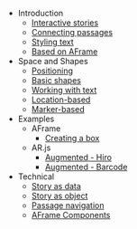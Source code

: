 * Introduction
  * [Interactive stories](introduction/stories.md)
  * [Connecting passages](introduction/links.md)
  * [Styling text](introduction/styling.md)
  * [Based on AFrame](introduction/usingaframe.md)
* Space and Shapes
  * [Positioning](space/positions.md)
  * [Basic shapes](space/shapes.md)
  * [Working with text](space/text.md)
  * [Location-based](space/location.md)
  * [Marker-based](space/marker.md)
* Examples
  * AFrame
    * [Creating a box](examples/aframe/box.md)
  * AR.js
    * [Augmented - Hiro](examples/ar/augmented-hiro.md)
    * [Augmented - Barcode](examples/ar/augmented-barcode.md)
* Technical
  * [Story as data](technical/data.md)
  * [Story as object](technical/object.md)
  * [Passage navigation](technical/progression.md)
  * [AFrame Components](technical/components.md)
